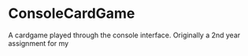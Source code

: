 # ConsoleCardGame
A cardgame played through the console interface. Originally a 2nd year assignment for my 
